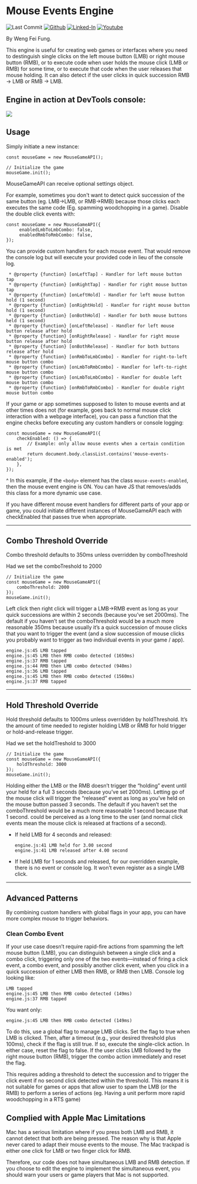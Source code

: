 # Mouse Events Engine

![Last Commit](https://img.shields.io/github/last-commit/Siphon880gh/mousegame/main)
<a target="_blank" href="https://github.com/Siphon880gh" rel="nofollow"><img src="https://img.shields.io/badge/GitHub--blue?style=social&logo=GitHub" alt="Github" data-canonical-src="https://img.shields.io/badge/GitHub--blue?style=social&logo=GitHub" style="max-width:8.5ch;"></a>
<a target="_blank" href="https://www.linkedin.com/in/weng-fung/" rel="nofollow"><img src="https://img.shields.io/badge/LinkedIn-blue?style=flat&logo=linkedin&labelColor=blue" alt="Linked-In" data-canonical-src="https://img.shields.io/badge/LinkedIn-blue?style=flat&amp;logo=linkedin&amp;labelColor=blue" style="max-width:10ch;"></a>
<a target="_blank" href="https://www.youtube.com/@WayneTeachesCode/" rel="nofollow"><img src="https://img.shields.io/badge/Youtube-red?style=flat&logo=youtube&labelColor=red" alt="Youtube" data-canonical-src="https://img.shields.io/badge/Youtube-red?style=flat&amp;logo=youtube&amp;labelColor=red" style="max-width:10ch;"></a>

By Weng Fei Fung. 

This engine is useful for creating web games or interfaces where you need to destinguish single clicks on the left mouse button (LMB) or right mouse button (RMB), or to execute code when user holds the mouse click (LMB or RMB) for some time, or to execute that code when the user releases that mouse holding. It can also detect if the user clicks in quick succession RMB -> LMB or RMB -> LMB. 

## Engine in action at DevTools console:

![](Readme/engine-example.png)

## Usage

Simply initiate a new instance:
```
const mouseGame = new MouseGameAPI();

// Initialize the game
mouseGame.init();
```

MouseGameAPI can receive optional settings object.

For example, sometimes you don't want to detect quick succession of the same button (eg. LMB->LMB, or RMB->RMB) because those clicks each executes the same code (Eg. spamming woodchopping in a game). Disable the double click events with:
```
const mouseGame = new MouseGameAPI({
     enabledLmbToLmbCombo: false,
     enabledRmbToRmbCombo: false,
});
```

You can provide custom handlers for each mouse event. That would remove the console log but will execute your provided code in lieu of the console log.

```
 * @property {function} [onLeftTap] - Handler for left mouse button tap
 * @property {function} [onRightTap] - Handler for right mouse button tap
 * @property {function} [onLeftHold] - Handler for left mouse button hold (1 second)
 * @property {function} [onRightHold] - Handler for right mouse button hold (1 second)
 * @property {function} [onBothHold] - Handler for both mouse buttons held (1 second)
 * @property {function} [onLeftRelease] - Handler for left mouse button release after hold
 * @property {function} [onRightRelease] - Handler for right mouse button release after hold
 * @property {function} [onBothRelease] - Handler for both buttons release after hold
 * @property {function} [onRmbToLmbCombo] - Handler for right-to-left mouse button combo
 * @property {function} [onLmbToRmbCombo] - Handler for left-to-right mouse button combo
 * @property {function} [onLmbToLmbCombo] - Handler for double left mouse button combo
 * @property {function} [onRmbToRmbCombo] - Handler for double right mouse button combo
```

If your game or app sometimes supposed to listen to mouse events and at other times does not (for example, goes back to normal mouse click interaction with a webpage interface), you can pass a function that the engine checks before executing any custom handlers or console logging:
```
const mouseGame = new MouseGameAPI({
    checkEnabled: () => {
        // Example: only allow mouse events when a certain condition is met
        return document.body.classList.contains('mouse-events-enabled');
    },
});
```

^ In this example, if the `<body>` element has the class `mouse-events-enabled`, then the mouse event engine is ON. You can have JS that removes/adds this class for a more dynamic use case.

If you have different mouse event handlers for different parts of your app or game, you could initiate different instances of MouseGameAPI each with checkEnabled that passes true when appropriate.


---

## Combo Threshold Override

Combo threshold defaults to 350ms unless overridden by comboThreshold

Had we set the comboTreshold to 2000
```
// Initialize the game
const mouseGame = new MouseGameAPI({
    comboThreshold: 2000
});
mouseGame.init();
```

Left click then right click will trigger a LMB->RMB event as long as your quick successions are within 2 seconds (because you’ve set 2000ms). The default if you haven’t set the comboThreshold would be a much more reasonable 350ms because usually it’s a quick succession of mouse clicks that you want to trigger the event (and a slow succession of mouse clicks you probably want to trigger as two individual events in your game / app).
```
engine.js:45 LMB tapped
engine.js:45 LMB then RMB combo detected (1650ms)
engine.js:37 RMB tapped
engine.js:44 RMB then LMB combo detected (940ms)
engine.js:36 LMB tapped
engine.js:45 LMB then RMB combo detected (1560ms)
engine.js:37 RMB tapped
```


---

## Hold Threshold Override

Hold threshold defaults to 1000ms unless overridden by holdThreshold. It’s the amount of time needed to register holding LMB or RMB for hold trigger or hold-and-release trigger.

Had we set the holdTreshold to 3000
```
// Initialize the game
const mouseGame = new MouseGameAPI({
    holdThreshold: 3000
});
mouseGame.init();
```

Holding either the LMB or the RMB doesn’t trigger the “holding” event until your held for a full 3 seconds (because you’ve set 2000ms). Letting go of the mouse click will trigger the “released” event as long as you’ve held on the mouse button passed 3 seconds. The default if you haven’t set the comboThreshold would be a much more reasonable 1 second because that 1 second. could be perceived as a long time to the user (and normal click events mean the mouse click is released at fractions of a second).

- If held LMB for 4 seconds and released:
    ```
    engine.js:41 LMB held for 3.00 second
    engine.js:41 LMB released after 4.00 second
    ```

- If held LMB for 1 seconds and released, for our overridden example, there is no event or console log. It won’t even register as a single LMB click.


---

## Advanced Patterns

By combining custom handlers with global flags in your app, you can have more complex mouse to trigger behaviors.

### Clean Combo Event

If your use case doesn’t require rapid-fire actions from spamming the left mouse button (LMB), you can distinguish between a single click and a combo click, triggering only one of the two events—instead of firing a click event, a combo event, and possibly another click event, when you click in a quick succession of either LMB then RMB, or RMB then LMB. Console log looking like:
```
LMB tapped
engine.js:45 LMB then RMB combo detected (149ms)
engine.js:37 RMB tapped
```

You want only:
```
engine.js:45 LMB then RMB combo detected (149ms)
```

To do this, use a global flag to manage LMB clicks. Set the flag to true when LMB is clicked. Then, after a timeout (e.g., your desired threshold plus 100ms), check if the flag is still true. If so, execute the single-click action. In either case, reset the flag to false. If the user clicks LMB followed by the right mouse button (RMB), trigger the combo action immediately and reset the flag.

This requires adding a threshold to detect the succession and to trigger the click event if no second click detected within the threshold. This means it is not suitable for games or apps that allow user to spam the LMB (or the RMB) to perform a series of actions (eg. Having a unit perform more rapid woodchopping in a RTS game)

## Complied with Apple Mac Limitations

Mac has a serious limitation where if you press both LMB and RMB, it cannot detect that both are being pressed. The reason why is that Apple never cared to adapt their mouse events to the mouse. The Mac trackpad is either one click for LMB or two finger click for RMB.

Therefore, our code does not have simultaneous LMB and RMB detection. If you choose to edit the engine to implement the simultaneous event, you should warn your users or game players that Mac is not supported.